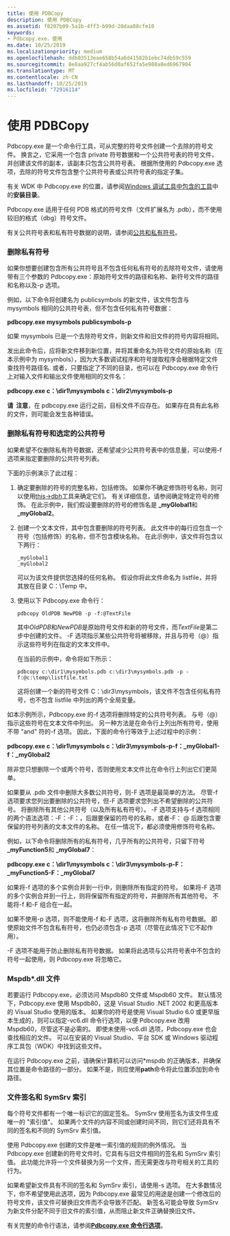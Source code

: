 ```yaml
---
title: 使用 PDBCopy
description: 使用 PDBCopy
ms.assetid: f8207b09-5a1b-4ff3-b99d-20daa88cfe10
keywords:
- Pdbcopy.exe，使用
ms.date: 10/25/2019
ms.localizationpriority: medium
ms.openlocfilehash: ddb03513eae658b54a6d41582b1ebc74db59c559
ms.sourcegitcommit: 8e8aa927cf4ab56d0af652fa5e988a8ed6967904
ms.translationtype: MT
ms.contentlocale: zh-CN
ms.lasthandoff: 10/25/2019
ms.locfileid: "72916114"
---
```

# <a name="using-pdbcopy"></a>使用 PDBCopy

Pdbcopy.exe 是一个命令行工具，可从完整的符号文件创建一个去除的符号文件。 换言之，它采用一个包含 private 符号数据和一个公共符号表的符号文件，并创建该文件的副本，该副本只包含公共符号表。 根据所使用的 Pdbcopy.exe 选项，去除的符号文件包含整个公共符号表或公共符号表的指定子集。

有关 WDK 中 Pdbcopy.exe 的位置，请参阅[Windows 调试工具中包含的工具](extra-tools.md#installation-directory)中的**安装目录**。

Pdbcopy.exe 适用于任何 PDB 格式的符号文件（文件扩展名为 .pdb），而不使用较旧的格式（dbg）符号文件。

有关公共符号表和私有符号数据的说明，请参阅[公共和私有符号](public-and-private-symbols.md)。

### <a name="span-idremoving_private_symbolsspanspan-idremoving_private_symbolsspanremoving-private-symbols"></a><span id="removing_private_symbols"></span><span id="REMOVING_PRIVATE_SYMBOLS"></span>删除私有符号

如果你想要创建包含所有公共符号且不包含任何私有符号的去除符号文件，请使用带有三个参数的 Pdbcopy.exe：原始符号文件的路径和名称、新符号文件的路径和名称以及-p 选项。

例如，以下命令将创建名为 publicsymbols 的新文件，该文件包含与 mysymbols 相同的公共符号表，但不包含任何私有符号数据：

**pdbcopy.exe mysymbols publicsymbols-p**

如果 mysymbols 已是一个去除符号文件，则新文件和旧文件的符号内容将相同。

发出此命令后，应将新文件移到新位置，并将其重命名为符号文件的原始名称（在本示例中为 mysymbols），因为大多数调试程序和符号提取程序会根据特定文件查找符号路径名. 或者，只要指定了不同的目录，也可以在 Pdbcopy.exe 命令行上对输入文件和输出文件使用相同的文件名：

**pdbcopy.exe c：\\dir1\\mysymbols c：\\dir2\\mysymbols-p**

**请  注意**，在 pdbcopy.exe 运行之前，目标文件不应存在。 如果存在具有此名称的文件，则可能会发生各种错误。

### <a name="span-idremoving_private_symbols_and_selected_public_symbolsspanspan-idremoving_private_symbols_and_selected_public_symbolsspanremoving-private-symbols-and-selected-public-symbols"></a><span id="removing_private_symbols_and_selected_public_symbols"></span><span id="REMOVING_PRIVATE_SYMBOLS_AND_SELECTED_PUBLIC_SYMBOLS"></span>删除私有符号和选定的公共符号

如果希望不仅删除私有符号数据，还希望减少公共符号表中的信息量，可以使用-f 选项来指定要删除的公共符号列表。

下面的示例演示了此过程：

1. 确定要删除的符号的完整名称，包括修饰。 如果你不确定修饰符号名称，则可以使用[this->dbh](dbh.md)工具来确定它们。 有关详细信息，请参阅确定特定符号的修饰。 在此示例中，我们假设要删除的符号的修饰名是 **\_myGlobal1**和 **\_myGlobal2**。

2. 创建一个文本文件，其中包含要删除的符号列表。 此文件中的每行应包含一个符号（包括修饰）的名称，但不包含模块名称。 在此示例中，该文件将包含以下两行：

    ```text
    _myGlobal1
    _myGlobal2
    ```

    可以为该文件提供您选择的任何名称。 假设你将此文件命名为 listfile，并将其放在目录 C：\\Temp 中。

3. 使用以下 Pdbcopy.exe 命令行：

    ```console
    pdbcopy OldPDB NewPDB -p -f:@TextFile
    ```

    其中*OldPDB*和*NewPDB*是原始符号文件和新的符号文件，而*TextFile*是第二步中创建的文件。 -F 选项指示某些公共符号将被移除，并且与符号（@）指示这些符号列在指定的文本文件中。

    在当前的示例中，命令将如下所示：

    ```console
    pdbcopy c:\dir1\mysymbols.pdb c:\dir3\mysymbols.pdb -p -f:@c:\temp\listfile.txt
    ```

    这将创建一个新的符号文件 C：\\dir3\\mysymbols，该文件不包含任何私有符号，也不包含 listfile 中列出的两个全局变量。

如本示例所示，Pdbcopy.exe 的-f 选项将删除特定的公共符号列表。 与号（@）指示这些符号在文本文件中列出。 另一种方法是在命令行上列出所有符号，使用不带 "and" 符的-f 选项。 因此，下面的命令行等效于上述过程中的示例：

**pdbcopy.exe c：\\dir1\\mysymbols c：\\dir3\\mysymbols-p-f：\_myGlobal1-f：\_myGlobal2**

除非您只想删除一个或两个符号，否则使用文本文件比在命令行上列出它们更简单。

如果要从 .pdb 文件中删除大多数公共符号，则-F 选项是最简单的方法。 尽管-f 选项要求您列出要删除的公共符号，但-F 选项要求您列出不希望删除的公共符号。 将删除所有其他公共符号（以及所有私有符号）。 -F 选项支持与-f 选项相同的两个语法选项：-F：-F：，后跟要保留的符号的名称，或者-F： @ 后跟包含要保留的符号列表的文本文件的名称。 在任一情况下，都必须使用修饰符号名称。

例如，以下命令将删除所有的私有符号，几乎所有的公共符号，只留下符号 **\_myFunction5**和 **\_myGlobal7**：

**pdbcopy.exe c：\\dir1\\mysymbols c：\\dir3\\mysymbols-p-F：\_myFunction5-F：\_myGlobal7**

如果将-f 选项的多个实例合并到一行中，则删除所有指定的符号。 如果将-F 选项的多个实例合并到一行上，则将保留所有指定的符号，并删除所有其他符号。 不能将-f 和-F 组合在一起。

如果不使用-p 选项，则不能使用-f 和-F 选项，这将删除所有私有符号数据。 即使原始文件不包含私有符号，也仍必须包含-p 选项（尽管在此情况下它不起作用）。

-F 选项不能用于防止删除私有符号数据。 如果将此选项与公共符号表中不包含的符号一起使用，则 Pdbcopy.exe 将忽略它。

### <a name="span-idthe_mspdb__dll_filespanspan-idthe_mspdb__dll_filespanthe-mspdbdll-file"></a><span id="the_mspdb__dll_file"></span><span id="THE_MSPDB__DLL_FILE"></span>Mspdb\*.dll 文件

若要运行 Pdbcopy.exe，必须访问 Mspdb80 文件或 Mspdb60 文件。 默认情况下，Pdbcopy.exe 使用 Mspdb80，这是 Visual Studio .NET 2002 和更高版本的 Visual Studio 使用的版本。 如果你的符号是使用 Visual Studio 6.0 或更早版本生成的，则可以指定-vc6.dll 命令行选项，以便 Pdbcopy.exe 改用 Mspdb60，尽管这不是必需的。 即使未使用-vc6.dll 选项，Pdbcopy.exe 也会查找相应的文件。 可以在安装的 Visual Studio、平台 SDK 或 Windows 驱动程序工具包（WDK）中找到这些文件。

在运行 Pdbcopy.exe 之前，请确保计算机可以访问\*mspdb 的正确版本，并确保其位置是命令路径的一部分。 如果不是，则应使用**path**命令将此位置添加到命令路径。

### <a name="span-idthe_file_signature_and_the_symsrv_indexspanspan-idthe_file_signature_and_the_symsrv_indexspanthe-file-signature-and-the-symsrv-index"></a><span id="the_file_signature_and_the_symsrv_index"></span><span id="THE_FILE_SIGNATURE_AND_THE_SYMSRV_INDEX"></span>文件签名和 SymSrv 索引

每个符号文件都有一个唯一标识它的固定签名。 SymSrv 使用签名为该文件生成唯一的 "索引值"。 如果两个文件的内容不同或创建时间不同，则它们还将具有不同的签名和不同的 SymSrv 索引值。

使用 Pdbcopy.exe 创建的文件是唯一索引值的规则的例外情况。 当 Pdbcopy.exe 创建新的符号文件时，它具有与旧文件相同的签名和 SymSrv 索引值。 此功能允许将一个文件替换为另一个文件，而无需更改与符号相关的工具的行为。

如果希望新文件具有不同的签名和 SymSrv 索引，请使用-s 选项。 在大多数情况下，你不希望使用此选项，因为 Pdbcopy.exe 最常见的用途是创建一个修改后的符号文件，该文件可替换旧文件而不会导致不匹配。 新签名可能会导致 SymSrv 为新文件分配不同于旧文件的索引值，从而阻止新文件正确替换旧文件。

有关完整的命令行语法，请参阅[**Pdbcopy.exe 命令行选项**](pdbcopy-command-line-options.md)。

 

 






